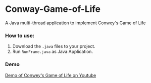 # Conway-Game-of-Life
A Java multi-thread application to implement Conwey's Game of Life

### How to use: 
1. Download the ```.java``` files to your project.
2. Run ```RunFrame.java``` as Java Application.

### Demo
[Demo of Conwey's Game of Life on Youtube](https://www.youtube.com/watch?v=4QIlhGGfll8&feature=youtu.be)

